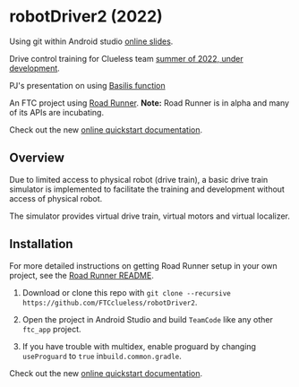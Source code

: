 # robotDriver2 (2022)

Using git within Android studio [online slides](https://docs.google.com/presentation/d/1LqPM6QersylS3Qat3jKbnGSkmfw6Yn31QVBdmx-aKUw/edit?usp=sharing).

Drive control training for Clueless team [summer of 2022, under development](https://docs.google.com/presentation/d/1zO_mQBujyA_bK-_M9h-GlggaW8oOwIQXXye-5kuiDGc/edit?usp=sharing).

PJ's presentation on using [Basilis function](https://docs.google.com/presentation/d/1f4CBV3Apb0LXTFRgdjRp2Ln-6gZAC-ifClVGUwdN-xA/edit?usp=sharing)

An FTC project using [Road Runner](https://github.com/acmerobotics/road-runner). **Note:** Road Runner is in alpha and many of its APIs are incubating.

Check out the new [online quickstart documentation](https://acme-robotics.gitbook.io/road-runner/quickstart/introduction).

## Overview

Due to limited access to physical robot (drive train), a basic drive train simulator is implemented to facilitate the training and development without access of physical robot.

The simulator provides virtual drive train, virtual motors and virtual localizer. 


## Installation

For more detailed instructions on getting Road Runner setup in your own project, see the [Road Runner README](https://github.com/acmerobotics/road-runner#core).

1. Download or clone this repo with `git clone --recursive https://github.com/FTCclueless/robotDriver2`.

2. Open the project in Android Studio and build `TeamCode` like any other `ftc_app` project.

3. If you have trouble with multidex, enable proguard by changing `useProguard` to `true` in`build.common.gradle`.





Check out the new [online quickstart documentation](https://acme-robotics.gitbook.io/road-runner/quickstart/introduction).

